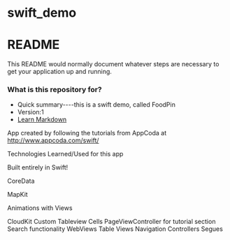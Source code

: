 # swift_demo

# README #

This README would normally document whatever steps are necessary to get your application up and running.

### What is this repository for? ###

* Quick summary----this is a swift demo, called FoodPin
* Version:1
* [Learn Markdown](https://github.com/Jane27/swift_demo.git)

App created by following the tutorials from AppCoda at http://www.appcoda.com/swift/

Technologies Learned/Used for this app

Built entirely in Swift!

CoreData

MapKit

Animations with Views

CloudKit
Custom Tableview Cells
PageViewController for tutorial section
Search functionality
WebViews
Table Views
Navigation Controllers
Segues
